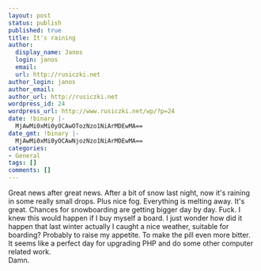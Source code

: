 ```yaml
---
layout: post
status: publish
published: true
title: It's raining
author:
  display_name: Janos
  login: janos
  email: 
  url: http://rusiczki.net
author_login: janos
author_email: 
author_url: http://rusiczki.net
wordpress_id: 24
wordpress_url: http://www.rusiczki.net/wp/?p=24
date: !binary |-
  MjAwMi0xMi0yOCAwOTozNzo1NiArMDEwMA==
date_gmt: !binary |-
  MjAwMi0xMi0yOCAwNjozNzo1NiArMDEwMA==
categories:
- General
tags: []
comments: []
---
```

<p>Great news after great news. After a bit of snow last night, now it's raining in some really small drops. Plus nice fog. Everything is melting away. It's great. Chances for snowboarding are getting bigger day by day. Fuck. I knew this would happen if I buy myself a board. I just wonder how did it happen that last winter actually I caught a nice weather, suitable for boarding? Probably to raise my appetite. To make the pill even more bitter.<br />
It seems like a perfect day for upgrading PHP and do some other computer related work.<br />
Damn.</p>
